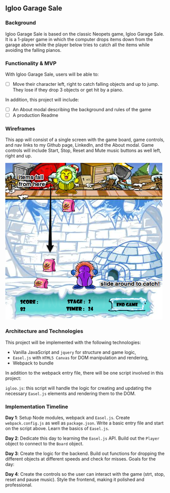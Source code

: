 ## Igloo Garage Sale

### Background


Igloo Garage Sale is based on the classic Neopets game, Igloo Garage Sale.  It is a 1-player game in which the computer drops items down from the garage above while the player below tries to catch all the items while avoiding the falling pianos.

### Functionality & MVP  

With Igloo Garage Sale, users will be able to:

- [ ] Move their character left, right to catch falling objects and up to jump. They lose if they drop 3 objects or get hit by a piano.

In addition, this project will include:

- [ ] An About modal describing the background and rules of the game
- [ ] A production Readme

### Wireframes

This app will consist of a single screen with the game board, game controls, and nav links to my Github page, LinkedIn, and the About modal.  Game controls will include Start, Stop, Reset and Mute music buttons as well left, right and up.

![wireframes](./igloosale_screen.png)

### Architecture and Technologies


This project will be implemented with the following technologies:

- Vanilla JavaScript and `jquery` for structure and game logic,
- `Easel.js` with `HTML5 Canvas` for DOM manipulation and rendering,
- Webpack to bundle

In addition to the webpack entry file, there will be one script involved in this project:

`igloo.js`: this script will handle the logic for creating and updating the necessary `Easel.js` elements and rendering them to the DOM.

### Implementation Timeline

**Day 1**: Setup Node modules, webpack and `Easel.js`.  Create `webpack.config.js` as well as `package.json`.  Write a basic entry file and start on the script above.  Learn the basics of `Easel.js`.  

**Day 2**: Dedicate this day to learning the `Easel.js` API.  Build out the `Player` object to connect to the `Board` object.


**Day 3**: Create the logic for the backend.  Build out functions for dropping the different objects at different speeds and check for misses.  Goals for the day:


**Day 4**: Create the controls so the user can interact with the game (strt, stop, reset and pause music).  Style the frontend, making it polished and professional.
